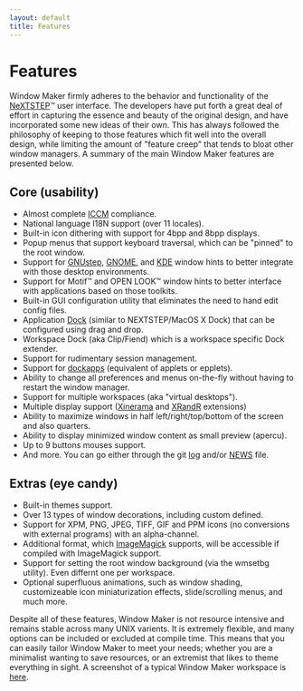 ```yaml
---
layout: default
title: Features
---
```


Features
========

Window Maker firmly adheres to the behavior and functionality of the
[NeXTSTEP](http://en.wikipedia.org/wiki/NeXTSTEP)&trade; user interface. The
developers have put forth a great deal of effort in capturing the essence and
beauty of the original design, and have incorporated some new ideas of their
own. This has always followed the philosophy of keeping to those features which
fit well into the overall design, while limiting the amount of "feature creep"
that tends to bloat other window managers. A summary of the main Window Maker
features are presented below.

Core (usability)
----------------

* Almost complete [ICCM](http://en.wikipedia.org/wiki/Icccm) compliance.
* National language I18N support (over 11 locales).
* Built-in icon dithering with support for 4bpp and 8bpp displays.
* Popup menus that support keyboard traversal, which can be "pinned" to the
  root window.
* Support for [GNUstep](http://gnustep.org), [GNOME](http://gnome.org), and
  [KDE](http://kde.org) window hints to better integrate with those desktop
  environments.
* Support for Motif&trade; and OPEN LOOK&trade; window hints to better
  interface with applications based on those toolkits.
* Built-in GUI configuration utility that eliminates the need to hand edit
  config files.
* Application [Dock](http://en.wikipedia.org/wiki/Dock_(computing)) (similar to
  NEXTSTEP/MacOS X Dock) that can be configured using drag and drop.
* Workspace Dock (aka Clip/Fiend) which is a workspace specific Dock extender.
* Support for rudimentary session management.
* Support for [dockapps](http://en.wikipedia.org/wiki/Dockapps) (equivalent of
  applets or epplets).
* Ability to change all preferences and menus on-the-fly without having to
  restart the window manager.
* Support for multiple workspaces (aka "virtual desktops").
* Multiple display support ([Xinerama](https://en.wikipedia.org/wiki/Xinerama)
  and [XRandR](http://en.wikipedia.org/wiki/RandR) extensions)
* Ability to maximize windows in half left/right/top/bottom of the screen and
  also quarters.
* Ability to display minimized window content as small preview (apercu).
* Up to 9 buttons mouses support.
* And more. You can go either through the git
  [log](https://repo.or.cz/wmaker-crm.git/shortlog) and/or
  [NEWS](https://repo.or.cz/wmaker-crm.git/blob/refs/heads/master:/NEWS) file.

Extras (eye candy)
------------------

* Built-in themes support.
* Over 13 types of window decorations, including custom defined.
* Support for XPM, PNG, JPEG, TIFF, GIF and PPM icons (no conversions with
  external programs) with an alpha-channel.
* Additional format, which [ImageMagick](https://www.imagemagick.org) supports,
  will be accessible if compiled with ImageMagick support.
* Support for setting the root window background (via the wmsetbg utility). Even
  differnt one per workspace.
* Optional superfluous animations, such as window shading, customizeable icon
  miniaturization effects, slide/scrolling menus, and much more.

Despite all of these features, Window Maker is not resource intensive and
remains stable across many UNIX varients. It is extremely flexible, and many
options can be included or excluded at compile time. This means that you can
easily tailor Window Maker to meet your needs; whether you are a minimalist
wanting to save resources, or an extremist that likes to theme everything in
sight. A screenshot of a typical Window Maker workspace is
[here](img/wmaker-screenshot.png).
